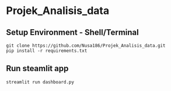 # Projek_Analisis_data

## Setup Environment - Shell/Terminal
```
git clone https://github.com/Nusa186/Projek_Analisis_data.git
pip install -r requirements.txt
```

## Run steamlit app
```
streamlit run dashboard.py
```